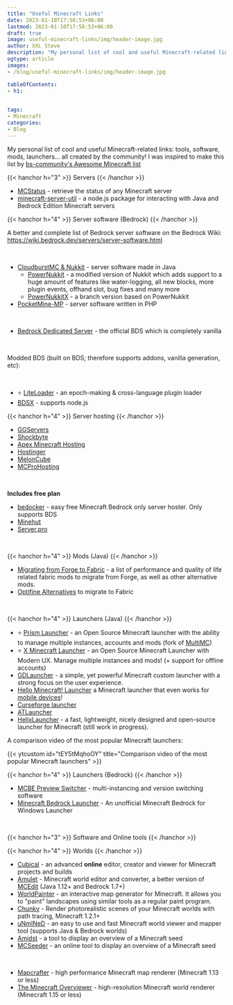 ```yaml
---
title: "Useful Minecraft Links"
date: 2023-01-10T17:58:53+06:00
lastmod: 2023-01-10T17:58:53+06:00
draft: true
image: useful-minecraft-links/img/header-image.jpg
author: XXL Steve
description: "My personal list of cool and useful Minecraft-related links: tools, software, mods, launchers... all created by the community"
ogtype: article
images:
- /blog/useful-minecraft-links/img/header-image.jpg

tableOfContents:
- h1:
  

tags:
- Minecraft
categories:
- Blog
---
```


My personal list of cool and useful Minecraft-related links: tools, software, mods, launchers... all created by the community!
I was inspired to make this list by [bs-community's Awesome Minecraft list](https://github.com/bs-community/awesome-minecraft)

{{< hanchor h="3" >}}
Servers
{{< /hanchor >}}

- [MCStatus](https://mcstatus.io) - retrieve the status of any Minecraft server
- [minecraft-server-util](https://passthemayo.gitbook.io/minecraft-server-util/) - a node.js package for interacting with Java and Bedrock Edition Minecraft servers

{{< hanchor h="4" >}}
Server software (Bedrock)
{{< /hanchor >}}

A better and complete list of Bedrock server software on the Bedrock Wiki: https://wiki.bedrock.dev/servers/server-software.html

&nbsp;

- [CloudburstMC & Nukkit](https://cloudburstmc.org/) - server software made in Java
  - [PowerNukkit](https://powernukkit.org/) - a modified version of Nukkit which adds support to a huge amount of features like water-logging,    all new blocks, more plugin events, offhand slot, bug fixes and many more
  - [PowerNukkitX](https://github.com/PowerNukkitX/PowerNukkitX) - a branch version based on PowerNukkit
- [PocketMine-MP](https://pmmp.io/) - server software written in PHP

&nbsp;

- [Bedrock Dedicated Server](https://www.minecraft.net/en-us/download/server/bedrock) - the official BDS which is completely vanilla

&nbsp;

Modded BDS (built on BDS; therefore supports addons, vanilla generation, etc):

&nbsp;

- ⭐ [LiteLoader](https://github.com/LiteLDev/LiteLoaderBDS) - an epoch-making & cross-language plugin loader
- [BDSX](https://github.com/bdsx/bdsx) - supports node.js

{{< hanchor h="4" >}}
Server hosting
{{< /hanchor >}}

- [GGServers](https://ggservers.com/minecrafthosting)
- [Shockbyte](https://shockbyte.com/games/minecraft-server-hosting)
- [Apex Minecraft Hosting](https://apexminecrafthosting.com)
- [Hostinger](https://www.hostinger.com/minecraft-server-hosting)
- [MelonCube](https://www.meloncube.net/minecraft)
- [MCProHosting](https://mcprohosting.com/)

&nbsp;

**Includes free plan**

- [bedocker](https://bedocker.com/) - easy free Minecraft Bedrock only server hoster. Only supports BDS
- [Minehut](https://minehut.com/)
- [Server.pro](https://server.pro/)

&nbsp;

{{< hanchor h="4" >}}
Mods (Java)
{{< /hanchor >}}

- [Migrating from Forge to Fabric](https://microcontrollersdev.github.io/Alternatives/) - a list of performance and quality of life related fabric mods to migrate from Forge, as well as other alternative mods.
- [Optifine Alternatives](https://lambdaurora.dev/optifine_alternatives/) to migrate to Fabric

&nbsp;

{{< hanchor h="4" >}}
Launchers (Java)
{{< /hanchor >}}

- ⭐ [Prism Launcher](https://prismlauncher.org/) - an Open Source Minecraft launcher with the ability to manage multiple instances, accounts and mods (fork of [MultiMC](https://multimc.org/))
- ⭐ [X Minecraft Launcher](https://xmcl.app/) - an Open Source Minecraft Launcher with Modern UX. Manage multiple instances and mods! (+ support for offline accounts)
- [GDLauncher](https://gdlauncher.com/) - a simple, yet powerful Minecraft custom launcher with a strong focus on the user experience.
- [Hello Minecraft! Launcher](https://github.com/huanghongxun/HMCL) a Minecraft launcher that even works for [mobile devices](https://github.com/huanghongxun/HMCL-PE)!
- [Curseforge launcher](https://curseforge.overwolf.com/)
- [ATLauncher](https://atlauncher.com/)
- [HelixLauncher](https://helixlauncher.dev/) - a fast, lightweight, nicely designed and open-source launcher for Minecraft (still work in progress).

A comparison video of the most popular Minecraft launchers:

{{< ytcustom id="tEY5tMqhoOY" title="Comparison video of the most popular Minecraft launchers" >}}

{{< hanchor h="4" >}}
Launchers (Bedrock)
{{< /hanchor >}}

- [MCBE Preview Switcher](https://foxynotail.com/software/mcbe-preview-switcher/) - multi-instancing and version switching software
- [Minecraft Bedrock Launcher](https://bedrocklauncher.github.io/) - An unofficial Minecraft Bedrock for Windows Launcher

&nbsp;
&nbsp;

{{< hanchor h="3" >}}
Software and Online tools
{{< /hanchor >}}

{{< hanchor h="4" >}}
Worlds
{{< /hanchor >}}

- [Cubical](https://cubical.xyz/) - an advanced **online** editor, creator and viewer for Minecraft projects and builds
- [Amulet](https://www.amuletmc.com/) - Minecraft world editor and converter, a better version of [MCEdit](http://www.mcedit.net/) (Java 1.12+ and Bedrock 1.7+)
- [WorldPainter](https://www.worldpainter.net/) - an interactive map generator for Minecraft. It allows you to "paint" landscapes using similar tools as a regular paint program.
- [Chunky](https://chunky-dev.github.io/docs/) - Render photorealistic scenes of your Minecraft worlds with path tracing, Minecraft 1.2.1+
- [uNmINeD](https://unmined.net/) - an easy to use and fast Minecraft world viewer and mapper tool (supports Java & Bedrock worlds)
- [Amidst](https://github.com/toolbox4minecraft/amidst) - a tool to display an overview of a Minecraft seed
- [MCSeeder](https://www.mcseeder.com/) - an online tool to display an overview of a Minecraft seed

&nbsp;

- [Mapcrafter](https://github.com/mapcrafter/mapcrafter) - high performance Minecraft map renderer (Minecraft 1.13 or less)
- [The Minecraft Overviewer](https://overviewer.org/) - high-resolution Minecraft world renderer (Minecraft 1.15 or less)
